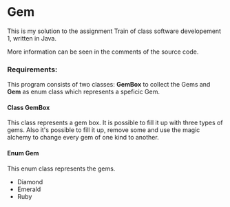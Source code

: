 # Gem

This is my solution to the assignment Train of class software developement 1, written in Java. 

More information can be seen in the comments of the source code. 

### Requirements:
This program consists of two classes: **GemBox** to collect the Gems and **Gem** as enum class which represents a speficic Gem.

#### Class GemBox

This class represents a gem box. It is possible to fill it up with three types of gems. Also it's possible to fill it up, remove some and use the magic alchemy to change every gem of one kind to another.

#### Enum Gem

This enum class represents the gems. 

- Diamond
- Emerald
- Ruby

